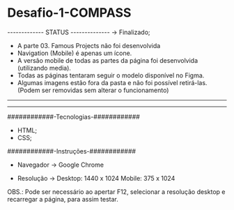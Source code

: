 # Desafio-1-COMPASS

-------------   STATUS  --------------
-> Finalizado;
- A parte 03. Famous Projects não foi 
desenvolvida
- Navigation (Mobile) é apenas um 
ícone.
- A versão mobile de todas as partes 
da página foi desenvolvida (utilizando media).
- Todas as páginas tentaram seguir o 
modelo disponível no Figma.
- Algumas imagens estão fora da pasta e não foi possível retirá-las. (Podem ser removidas sem alterar o funcionamento)
______________________________________
--------------------------------------

############-Tecnologias-############ 
- HTML;
- CSS;


############-Instruções-############ 
- Navegador -> Google Chrome

- Resolução -> Desktop: 1440 x 1024       Mobile: 375 x 1024

OBS.: Pode ser necessário ao apertar F12, selecionar a resolução desktop e recarregar a página, para assim testar.
